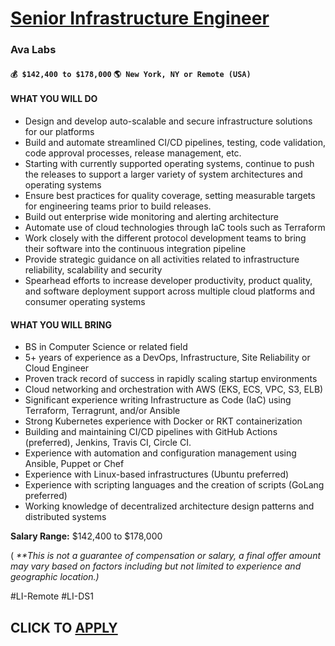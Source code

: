 # [Senior Infrastructure Engineer](https://www.remotewlb.com/apply/senior-infrastructure-engineer-115971)  
### Ava Labs  
#### `💰 $142,400 to $178,000` `🌎 New York, NY or Remote (USA)`  

#### WHAT YOU WILL DO

  * Design and develop auto-scalable and secure infrastructure solutions for our platforms 
  * Build and automate streamlined CI/CD pipelines, testing, code validation, code approval processes, release management, etc. 
  * Starting with currently supported operating systems, continue to push the releases to support a larger variety of system architectures and operating systems
  * Ensure best practices for quality coverage, setting measurable targets for engineering teams prior to build releases.
  * Build out enterprise wide monitoring and alerting architecture
  * Automate use of cloud technologies through IaC tools such as Terraform 
  * Work closely with the different protocol development teams to bring their software into the continuous integration pipeline
  * Provide strategic guidance on all activities related to infrastructure reliability, scalability and security
  * Spearhead efforts to increase developer productivity, product quality, and software deployment support across multiple cloud platforms and consumer operating systems

#### WHAT YOU WILL BRING

  * BS in Computer Science or related field 
  * 5+ years of experience as a DevOps, Infrastructure, Site Reliability or Cloud Engineer 
  * Proven track record of success in rapidly scaling startup environments
  * Cloud networking and orchestration with AWS (EKS, ECS, VPC, S3, ELB)
  * Significant experience writing Infrastructure as Code (IaC) using Terraform, Terragrunt, and/or Ansible
  * Strong Kubernetes experience with Docker or RKT containerization
  * Building and maintaining CI/CD pipelines with GitHub Actions (preferred), Jenkins, Travis CI, Circle CI.
  * Experience with automation and configuration management using Ansible, Puppet or Chef
  * Experience with Linux-based infrastructures (Ubuntu preferred)
  * Experience with scripting languages and the creation of scripts (GoLang preferred)
  * Working knowledge of decentralized architecture design patterns and distributed systems

**Salary Range:** $142,400 to $178,000

( _**This is not a guarantee of compensation or salary, a final offer amount may vary based on factors including but not limited to experience and geographic location.)_

#LI-Remote #LI-DS1

  
## CLICK TO [APPLY](https://www.remotewlb.com/apply/senior-infrastructure-engineer-115971)

